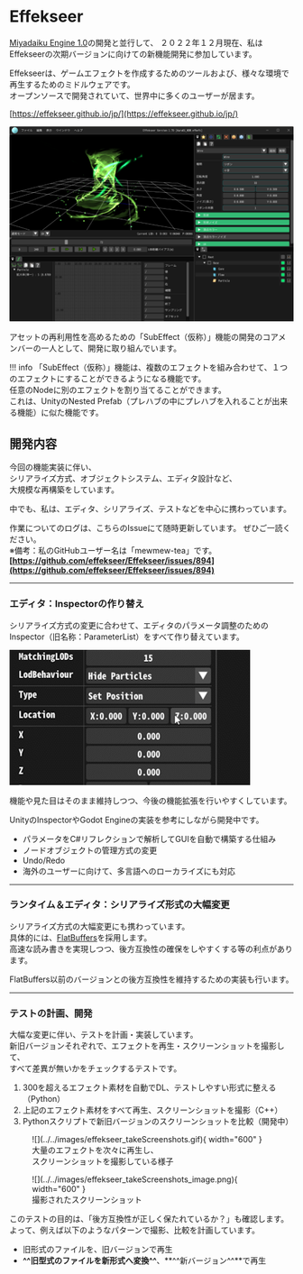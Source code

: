 # Effekseer

[Miyadaiku Engine 1.0](../MiyadaikuEngine1.0/overview.md)の開発と並行して、
２０２２年１２月現在、私はEffekseerの次期バージョンに向けての新機能開発に参加しています。  

Effekseerは、ゲームエフェクトを作成するためのツールおよび、様々な環境で再生するためのミドルウェアです。  
オープンソースで開発されていて、世界中に多くのユーザーが居ます。  

[https://effekseer.github.io/jp/](https://effekseer.github.io/jp/)

![](../../images/effekseer.png)

アセットの再利用性を高めるための「SubEffect（仮称）」機能の開発のコアメンバーの一人として、開発に取り組んでいます。  

<!-- （イメージ図）  
![](../../images/effekseer_subeffect_image.png) -->

!!! info
    「SubEffect（仮称）」機能は、複数のエフェクトを組み合わせて、１つのエフェクトにすることができるようになる機能です。  
    任意のNodeに別のエフェクトを割り当てることができます。  
    これは、UnityのNested Prefab（プレハブの中にプレハブを入れることが出来る機能）に似た機能です。  

## 開発内容

今回の機能実装に伴い、  
シリアライズ方式、オブジェクトシステム、エディタ設計など、  
大規模な再構築をしています。  

中でも、私は、エディタ、シリアライズ、テストなどを中心に携わっています。  

作業についてのログは、こちらのIssueにて随時更新しています。
ぜひご一読ください。  
※備考：私のGitHubユーザー名は「mewmew-tea」です。  
**[https://github.com/effekseer/Effekseer/issues/894](https://github.com/effekseer/Effekseer/issues/894)**

---
### エディタ：Inspectorの作り替え

シリアライズ方式の変更に合わせて、エディタのパラメータ調整のためのInspector（旧名称：ParameterList）をすべて作り替えています。   

![](../../images/effekseer_inspector.gif)

機能や見た目はそのまま維持しつつ、今後の機能拡張を行いやすくしています。  

UnityのInspectorやGodot Engineの実装を参考にしながら開発中です。   

- パラメータをC#リフレクションで解析してGUIを自動で構築する仕組み
- ノードオブジェクトの管理方式の変更
- Undo/Redo
- 海外のユーザーに向けて、多言語へのローカライズにも対応  

---

### ランタイム＆エディタ：シリアライズ形式の大幅変更

シリアライズ方式の大幅変更にも携わっています。  
具体的には、[FlatBuffers](https://google.github.io/flatbuffers/)を採用します。  
高速な読み書きを実現しつつ、後方互換性の確保をしやすくする等の利点があります。    

FlatBuffers以前のバージョンとの後方互換性を維持するための実装も行います。  

---

### テストの計画、開発

大幅な変更に伴い、テストを計画・実装しています。  
新旧バージョンそれぞれで、エフェクトを再生・スクリーンショットを撮影して、  
すべて差異が無いかをチェックするテストです。  

1. 300を超えるエフェクト素材を自動でDL、テストしやすい形式に整える（Python）
1. 上記のエフェクト素材をすべて再生、スクリーンショットを撮影（C++）
1. Pythonスクリプトで新旧バージョンのスクリーンショットを比較（開発中）

<figure markdown>
  ![](../../images/effekseer_takeScreenshots.gif){ width="600" }
  <figcaption>大量のエフェクトを次々に再生し、</br>スクリーンショットを撮影している様子</figcaption>
</figure>

<figure markdown>
  ![](../../images/effekseer_takeScreenshots_image.png){ width="600" }
  <figcaption>撮影されたスクリーンショット</figcaption>
</figure>

このテストの目的は、「後方互換性が正しく保たれているか？」も確認します。  
よって、例えば以下のようなパターンで撮影、比較を計画しています。  

- 旧形式のファイルを、旧バージョンで再生
- **^^旧型式のファイルを新形式へ変換^^**、**^^新バージョン^^**で再生


